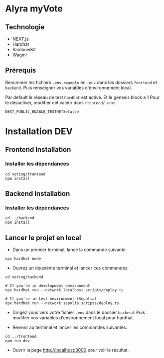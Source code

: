 # Alyra myVote

## Technologie 

- NEXT.js
- Hardhat
- RainbowKit
- Wagmi

## Prérequis

Renommer les fichiers `.env.example` en `.env` dans les dossiers `fonrtend` et `backend`. Puis renseigner vos variables d'environnement local.

Par default le réseau de test `hardhat` est activé. Et le genesis block a 1
Pour le désactiver, modifier cet valeur dans `frontend/.env`:

```shell
NEXT_PUBLIC_ENABLE_TESTNETS=false
```

# Installation DEV
## Frontend Installation

### Installer les dépendances

```shell
cd voting/frontend
npm install
```

## Backend Installation

### Installer les dépendances

```shell
cd ../backend
npm install
```

## Lancer le projet en local

- Dans un premier terminal, lancé la commande suivante

```shell
npx hardhat node
```

- Ouvrez un deuxième terminal et lancer ces commandes:

```shell
cd voting/backend

# If you're in development environment
npx hardhat run --network localhost scripts/deploy.ts

# If you're in test environment (Sepolia)
npx hardhat run --network sepolia scripts/deploy.ts
```

- Dirigez vous vers votre fichier `.env` dans le dossier `backend`. Puis modifier vos variables d'environnement local pour hardhat.

- Revenir au terminal et lancer les commandes suivantes:

```shell
cd ../frontend
npm run dev
```

- Ouvrir la page [http://localhost:3000](http://localhost:3000) pour voir le résultat.